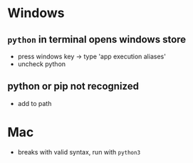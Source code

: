 # Windows

## `python` in terminal opens windows store
- press windows key -> type 'app execution aliases'
- uncheck python

## python or pip not recognized
- add to path

# Mac
- breaks with valid syntax, run with `python3`
